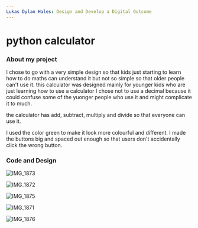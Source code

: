 ```yaml
---
Lukas Dylan Hales: Design and Develop a Digital Outcome
---
```

# python calculator

### About my project

I chose to go with a very simple design so that kids just starting to learn how to do maths can understand it but not so simple so that older people can't use it. 
this calculator was designed mainly for younger kids who are just learning how to use a calculator
I chose not to use a decimal because it could confuse some of the yuonger people who use it and might complicate it to much.

the calculator has add, subtract, multiply and divide so that everyone can use it.

I used the color green to make it look more colourful and different.
I made the buttons big and spaced out enough so that users don't accidentally click the wrong button.

### Code and Design

![IMG_1873](https://user-images.githubusercontent.com/103608431/192412279-b779d27f-dd7c-4ea4-b28a-f53778bfee0c.png)

![IMG_1872](https://user-images.githubusercontent.com/103608431/192412266-10b32d2d-12a6-4248-bd82-0be3da151507.png)

![IMG_1875](https://user-images.githubusercontent.com/103608431/192412189-edf6f2ab-47c8-425b-9127-02b34c31c3b1.png)

![IMG_1871](https://user-images.githubusercontent.com/103608431/192412463-5968d4a4-8b0b-4864-a93d-045df4abccb9.png)

![IMG_1876](https://user-images.githubusercontent.com/103608431/192412489-3de5f51c-41ab-45ab-be62-2f0b4b1ae79a.png)


